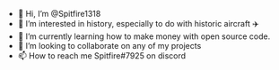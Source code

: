 - 👋 Hi, I’m @Spitfire1318
- 👀 I’m interested in history, especially to do with historic aircraft ✈️
- 🌱 I’m currently learning how to make money with open source code.
- 💞️ I’m looking to collaborate on any of my projects 
- 📫 How to reach me Spitfire#7925 on discord 

<!---
Spitfire1318/Spitfire1318 is a ✨ special ✨ repository because its `README.md` (this file) appears on your GitHub profile.
You can click the Preview link to take a look at your changes.
--->
